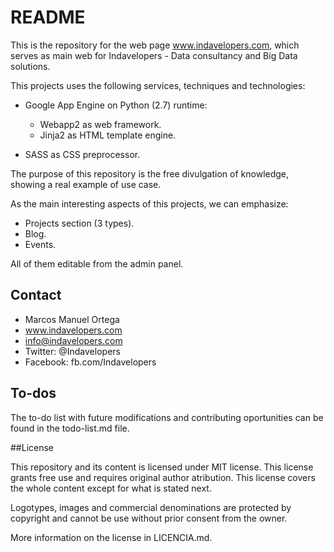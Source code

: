 # README

This is the repository for the web page www.indavelopers.com, which serves as main web for Indavelopers - Data consultancy and Big Data solutions.

This projects uses the following services, techniques and technologies:

- Google App Engine on Python (2.7) runtime:
	- Webapp2 as web framework.
	- Jinja2 as HTML template engine.
   
- SASS as CSS preprocessor.

The purpose of this repository is the free divulgation of knowledge, showing a real example of use case.

As the main interesting aspects of this projects, we can emphasize:

- Projects section (3 types).
- Blog.
- Events.

All of them editable from the admin panel.

## Contact

- Marcos Manuel Ortega
- www.indavelopers.com
- info@indavelopers.com
- Twitter: @Indavelopers
- Facebook: fb.com/Indavelopers

## To-dos

The to-do list with future modifications and contributing oportunities can be found in the todo-list.md file.

##License

This repository and its content is licensed under MIT license. This license grants free use and requires original author atribution. This license covers the whole content except for what is stated next.

Logotypes, images and commercial denominations are protected by copyright and cannot be use without prior consent from the owner.
 
More information on the license in LICENCIA.md.

